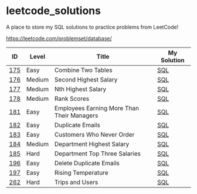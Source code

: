 # leetcode_solutions

A place to store my SQL solutions to practice problems from LeetCode!

https://leetcode.com/problemset/database/

| ID | Level | Title | My Solution |
| --- | --- | --- | --- |
| [175](https://leetcode.com/problems/combine-two-tables/) | Easy | Combine Two Tables | [SQL](easy/175_Combine_Two_Tables.sql)
| [176](https://leetcode.com/problems/second-highest-salary/) | Medium | Second Highest Salary | [SQL](medium/176_Second_Highest_Salary.sql)
| [177](https://leetcode.com/problems/nth-highest-salary/) | Medium | Nth Highest Salary | [SQL](medium/177_Nth_Highest_Salary.sql)
| [178](https://leetcode.com/problems/rank-scores/) | Medium | Rank Scores | [SQL](medium/178_Rank_Scores.sql)
| [181](https://leetcode.com/problems/employees-earning-more-than-their-managers/) | Easy | Employees Earning More Than Their Managers | [SQL](easy/181_Employees_Earning_More_Than_Their_Managers.sql)
| [182](https://leetcode.com/problems/duplicate-emails/) | Easy | Duplicate Emails | [SQL](easy/182_Duplicate_Emails.sql)
| [183](https://leetcode.com/problems/customers-who-never-order/) | Easy | Customers Who Never Order | [SQL](easy/183_Customers_Who_Never_Order.sql)
| [184](https://leetcode.com/problems/department-highest-salary/) | Medium | Department Highest Salary | [SQL](medium/184_Department_Highest_Salary.sql)
| [185](https://leetcode.com/problems/department-top-three-salaries/) | Hard | Department Top Three Salaries | [SQL](hard/185_Department_Top_Three_Salaries.sql)
| [196](https://leetcode.com/problems/delete-duplicate-emails/) | Easy | Delete Duplicate Emails | [SQL](easy/196_Delete_Duplicate_Emails.sql)
| [197](https://leetcode.com/problems/rising-temperature/) | Easy | Rising Temperature | [SQL](easy/197_Rising_Temperature.sql)
| [262](https://leetcode.com/problems/trips-and-users/) | Hard | Trips and Users | [SQL](hard/262_Trips_and_Users.sql)